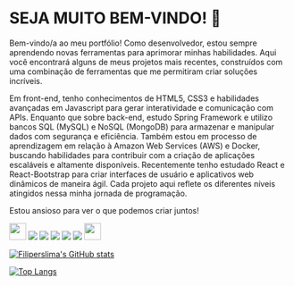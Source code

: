 ###

<!--
**filiperslima/filiperslima** is a ✨ _special_ ✨ repository because its `README.md` (this file) appears on your GitHub profile.

Here are some ideas to get you started:

- 🔭 I’m currently working on ...
- 🌱 I’m currently learning ...
- 👯 I’m looking to collaborate on ...
- 🤔 I’m looking for help with ...
- 💬 Ask me about ...
- 📫 How to reach me: ...
- 😄 Pronouns: ...
- ⚡ Fun fact: ...
-->
# SEJA MUITO BEM-VINDO! 👋 <i class="devicon-linkedin-plain-wordmark colored"></i>
<p> Bem-vindo/a ao meu portfólio! Como desenvolvedor, estou sempre aprendendo novas ferramentas para aprimorar minhas habilidades. Aqui você encontrará alguns de meus projetos mais recentes, construídos com uma combinação de ferramentas que me permitiram criar soluções incríveis.</p>

<p>Em front-end, tenho conhecimentos de HTML5, CSS3 e habilidades avançadas em Javascript para gerar interatividade e comunicação com APIs. Enquanto que sobre back-end, estudo Spring Framework e utilizo bancos SQL (MySQL) e NoSQL (MongoDB) para armazenar e manipular dados com segurança e eficiência. Também estou em processo de aprendizagem em relação à Amazon Web Services (AWS) e Docker, buscando habilidades para contribuir com a criação de aplicações escaláveis e altamente disponíveis. Recentemente tenho estudado React e React-Bootstrap para criar interfaces de usuário e aplicativos web dinâmicos de maneira ágil. Cada projeto aqui reflete os diferentes níveis atingidos nessa minha jornada de programação. </p>

<p>Estou ansioso para ver o que podemos criar juntos!</p>







<img src="https://cdn.jsdelivr.net/gh/devicons/devicon/icons/amazonwebservices/amazonwebservices-original.svg" width="30px" />
<img src="https://cdn.jsdelivr.net/gh/devicons/devicon/icons/css3/css3-original-wordmark.svg" />
<img src="https://cdn.jsdelivr.net/gh/devicons/devicon/icons/docker/docker-plain.svg" />
<img src="https://cdn.jsdelivr.net/gh/devicons/devicon/icons/javascript/javascript-plain.svg" />
<img src="https://cdn.jsdelivr.net/gh/devicons/devicon/icons/mysql/mysql-plain.svg" />
<img src="https://cdn.jsdelivr.net/gh/devicons/devicon/icons/html5/html5-plain.svg" />
<img src="https://cdn.jsdelivr.net/gh/devicons/devicon/icons/react/react-original.svg" width="30px"/>

<picture>
<source 
  srcset="https://github-readme-stats.vercel.app/api?username=anuraghazra&show_icons=true&theme=dark"
  media="(prefers-color-scheme: dark)"
/>
  </picture>
 
 
 [![Filiperslima's GitHub stats](https://github-readme-stats.vercel.app/api?username=filiperslima)](https://github.com/filiperslima/github-readme-stats)
 
 
   [![Top Langs](https://github-readme-stats.vercel.app/api/top-langs/?username=filiperslima&layout=compact)](https://github.com/filiperslima/github-readme-stats)


